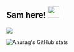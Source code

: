 ## Sam here! <img src="https://raw.githubusercontent.com/MartinHeinz/MartinHeinz/master/wave.gif" width="30px">
#### 

![](https://komarev.com/ghpvc/?username=arcticdex&color=red)

![Anurag's GitHub stats](https://github-readme-stats.vercel.app/api?username=arcticdex&count_private=true&show_icons=true&theme=nord)


